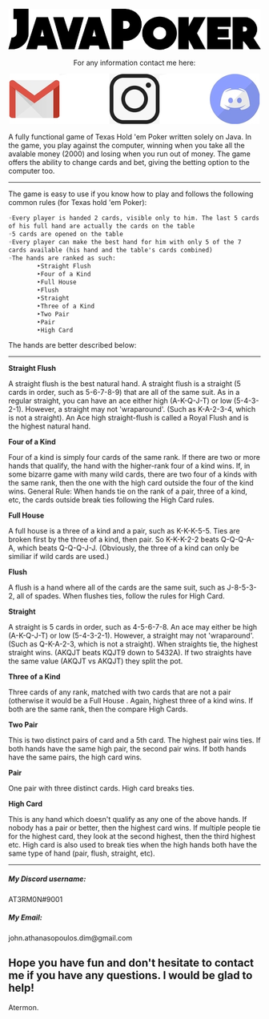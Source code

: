 <p align="center"><img src="https://github.com/John-Athanasopoulos/Java-Poker/blob/master/Photos/quartzo-bold.png"></p>

<p align="center">For any information contact me here:</p>

<p align="center"><a href="mailto:john.athanasopoulos.dim@gmail.com"><img src="https://github.com/John-Athanasopoulos/Java-Poker/blob/master/Photos/gmaillogo.jpg"></a><img src="https://github.com/John-Athanasopoulos/Java-Poker/blob/master/Photos/blank.jpg"><a href="https://www.instagram.com/giannis_.athanasopoulos/"><img src="https://github.com/John-Athanasopoulos/Java-Poker/blob/master/Photos/instagramlogo.jpg"></a><img src="https://github.com/John-Athanasopoulos/Java-Poker/blob/master/Photos/blank.jpg"><a href="#discord"><img src="https://github.com/John-Athanasopoulos/Java-Poker/blob/master/Photos/discordlogo.jpg"></a></p>

A fully functional game of Texas Hold 'em Poker written solely on Java. In the game, you play against the computer, winning when you take all the avalable money (2000) and losing when you run out of money. The game offers the ability to change cards and bet, giving the betting option to the computer too.

<hr>

The game is easy to use if you know how to play and follows the following common rules (for Texas hold 'em Poker):

    ◦Every player is handed 2 cards, visible only to him. The last 5 cards of his full hand are actually the cards on the table
    ◦5 cards are opened on the table
    ◦Every player can make the best hand for him with only 5 of the 7 cards available (his hand and the table's cards combined)
    ◦The hands are ranked as such:
            ‣Straight Flush
            ‣Four of a Kind
            ‣Full House
            ‣Flush
            ‣Straight
            ‣Three of a Kind
            ‣Two Pair
            ‣Pair
            ‣High Card

The hands are better described below:

<hr>

<b>Straight Flush</b>

A straight flush is the best natural hand. A straight flush is a straight (5 cards in order, such as 5-6-7-8-9) that are all of the same suit. As in a regular straight, you can have an ace either high (A-K-Q-J-T) or low (5-4-3-2-1). However, a straight may not 'wraparound'. (Such as K-A-2-3-4, which is not a straight). An Ace high straight-flush is called a Royal Flush and is the highest natural hand.

<b>Four of a Kind</b>

Four of a kind is simply four cards of the same rank. If there are two or more hands that qualify, the hand with the higher-rank four of a kind wins. If, in some bizarre game with many wild cards, there are two four of a kinds with the same rank, then the one with the high card outside the four of the kind wins. General Rule: When hands tie on the rank of a pair, three of a kind, etc, the cards outside break ties following the High Card rules.

<b>Full House</b>

A full house is a three of a kind and a pair, such as K-K-K-5-5. Ties are broken first by the three of a kind, then pair. So K-K-K-2-2 beats Q-Q-Q-A-A, which beats Q-Q-Q-J-J. (Obviously, the three of a kind can only be similiar if wild cards are used.)

<b>Flush</b>

A flush is a hand where all of the cards are the same suit, such as J-8-5-3-2, all of spades. When flushes ties, follow the rules for High Card.

<b>Straight</b>

A straight is 5 cards in order, such as 4-5-6-7-8. An ace may either be high (A-K-Q-J-T) or low (5-4-3-2-1). However, a straight may not 'wraparound'. (Such as Q-K-A-2-3, which is not a straight). When straights tie, the highest straight wins. (AKQJT beats KQJT9 down to 5432A). If two straights have the same value (AKQJT vs AKQJT) they split the pot.

<b>Three of a Kind</b>

Three cards of any rank, matched with two cards that are not a pair (otherwise it would be a Full House . Again, highest three of a kind wins. If both are the same rank, then the compare High Cards.

<b>Two Pair</b>

This is two distinct pairs of card and a 5th card. The highest pair wins ties. If both hands have the same high pair, the second pair wins. If both hands have the same pairs, the high card wins.

<b>Pair</b>

One pair with three distinct cards. High card breaks ties.

<b>High Card</b>

This is any hand which doesn't qualify as any one of the above hands. If nobody has a pair or better, then the highest card wins. If multiple people tie for the highest card, they look at the second highest, then the third highest etc. High card is also used to break ties when the high hands both have the same type of hand (pair, flush, straight, etc).

<hr>

<h5><a id="discord"></a>My Discord username:</h5>
AT3RM0N#9001
<h5>My Email:</h5>
john.athanasopoulos.dim@gmail.com

Hope you have fun and don't hesitate to contact me if you have any questions. I would be glad to help!
-------
Atermon.
